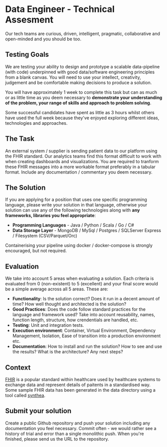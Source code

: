# Data Engineer - Technical Assesment
Our tech teams are curious, driven, intelligent, pragmatic, collaborative and open-minded and you should be too. 

## Testing Goals
We are testing your ability to design and prototype a scalable data-pipeline (with code) underpinned with good data/software engineering principles from a blank canvas. You will need to use your intellect, creativity, judgement and be comfortable making decisions to produce a solution. 

You will have approximately 1 week to complete this task but can as much or as little time as you deem necessary to **demonstrate your understanding of the problem, your range of skills and approach to problem solving**.

Some successful candidates have spent as little as 3 hours whilst others have used the full week because they've enjoyed exploring different ideas, technologies and approaches. 

## The Task
An external system / supplier is sending patient data to our platform using the FHIR standard. Our analytics teams find this format difficult to work with when creating dashboards and visualizations. You are required to tranform these FHIR messages into a more workable format preferably in a tabular format. Include any documentation / commentary you deem necessary.


## The Solution
If you are applying for a position that uses one specific programming language, please write your solution in that language, otherwise your solution can use any of the following technologies along with **any frameworks, libraries you feel appropriate**:

- **Programming Languages** - Java / Python / Scala / Go / C#
- **Data Storage Layer** - MongoDB / MySql / Postgres / SQLServer Express / Filesystem (CSV/Parquet/Orc)

Containerising your pipeline using docker / docker-compose is strongly encouraged, but not required.

## Evaluation
We take into account 5 areas when evaluating a solution. Each criteria is evaluated from 0 (non-existent) to 5 (excellent) and your final score would be a simple average across all 5 areas. These are:

- **Functionality**: Is the solution correct? Does it run in a decent amount of time? How well thought and architected is the solution?
- **Good Practices**: Does the code follow standard practices for the language and framework used? Take into account reusability, names, function length, structure, how crendentials are handled, etc.
- **Testing**: Unit and integration tests.
- **Execution environment**: Container, Virtual Environment, Dependency Management, Isolation, Ease of transition into a production environment etc.
- **Documentation**: How to install and run the solution? How to see and use the results? What is the architecture? Any next steps?

## Context
[FHIR](/https://www.hl7.org/fhir/overview.html) is a popular standard within healthcare used by healthcare systems to exchange data and represent details of paitents in a standardised way. Some sample FHIR data has been generated in the data directory using a tool called [synthea](https://www.hl7.org/fhir/overview.html). 

## Submit your solution	
Create a public Github repository and push your solution including any documentation you feel necessary. Commit often - we would rather see a history of trial and error than a single monolithic push. When you're finished, please send us the URL to the repository. 
